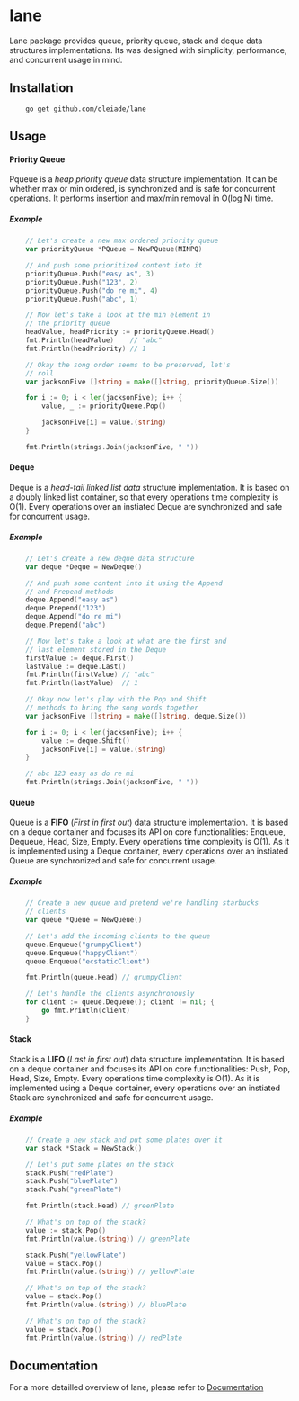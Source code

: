 lane
====

Lane package provides queue, priority queue, stack and deque data structures
implementations. Its was designed with simplicity, performance, and concurrent
usage in mind.

## Installation

```
	go get github.com/oleiade/lane
```

## Usage


#### Priority Queue

Pqueue is a *heap priority queue* data structure implementation. It can be whether max or min ordered, is synchronized and is safe for concurrent operations. It performs insertion and max/min removal in O(log N) time.

##### Example

```go
	// Let's create a new max ordered priority queue
	var priorityQueue *PQueue = NewPQueue(MINPQ)

	// And push some prioritized content into it
	priorityQueue.Push("easy as", 3)
	priorityQueue.Push("123", 2)
	priorityQueue.Push("do re mi", 4)
	priorityQueue.Push("abc", 1)

	// Now let's take a look at the min element in
	// the priority queue
	headValue, headPriority := priorityQueue.Head()
	fmt.Println(headValue)    // "abc"
	fmt.Println(headPriority) // 1

	// Okay the song order seems to be preserved, let's
	// roll
	var jacksonFive []string = make([]string, priorityQueue.Size())

	for i := 0; i < len(jacksonFive); i++ {
		value, _ := priorityQueue.Pop()

		jacksonFive[i] = value.(string)
	}

	fmt.Println(strings.Join(jacksonFive, " "))
```

#### Deque

Deque is a *head-tail linked list data* structure implementation. It is based on a doubly linked list container, so that every operations time complexity is O(1). Every operations over an instiated Deque are synchronized and safe for concurrent usage.

##### Example

```go
	// Let's create a new deque data structure
	var deque *Deque = NewDeque()

	// And push some content into it using the Append
	// and Prepend methods
	deque.Append("easy as")
	deque.Prepend("123")
	deque.Append("do re mi")
	deque.Prepend("abc")

	// Now let's take a look at what are the first and
	// last element stored in the Deque
	firstValue := deque.First()
	lastValue := deque.Last()
	fmt.Println(firstValue) // "abc"
	fmt.Println(lastValue)  // 1

	// Okay now let's play with the Pop and Shift
	// methods to bring the song words together
	var jacksonFive []string = make([]string, deque.Size())

	for i := 0; i < len(jacksonFive); i++ {
		value := deque.Shift()
		jacksonFive[i] = value.(string)
	}

	// abc 123 easy as do re mi
	fmt.Println(strings.Join(jacksonFive, " "))
```

#### Queue

Queue is a **FIFO** (*First in first out*) data structure implementation. It is based on a deque container and focuses its API on core functionalities: Enqueue, Dequeue, Head, Size, Empty. Every operations time complexity is O(1). As it is implemented using a Deque container, every operations over an instiated Queue are synchronized and safe for concurrent usage.

##### Example

```go
	// Create a new queue and pretend we're handling starbucks
	// clients
	var queue *Queue = NewQueue()

	// Let's add the incoming clients to the queue
	queue.Enqueue("grumpyClient")
	queue.Enqueue("happyClient")
	queue.Enqueue("ecstaticClient")

	fmt.Println(queue.Head) // grumpyClient

	// Let's handle the clients asynchronously
	for client := queue.Dequeue(); client != nil; {
		go fmt.Println(client)
	}
```

#### Stack

Stack is a **LIFO** (*Last in first out*) data structure implementation. It is based on a deque container and focuses its API on core functionalities: Push, Pop, Head, Size, Empty. Every operations time complexity is O(1). As it is implemented using a Deque container, every operations over an instiated Stack are synchronized and safe for concurrent usage.

##### Example

```go
	// Create a new stack and put some plates over it
	var stack *Stack = NewStack()

	// Let's put some plates on the stack
	stack.Push("redPlate")
	stack.Push("bluePlate")
	stack.Push("greenPlate")

	fmt.Println(stack.Head) // greenPlate

	// What's on top of the stack?
	value := stack.Pop()
	fmt.Println(value.(string)) // greenPlate

	stack.Push("yellowPlate")
	value = stack.Pop()
	fmt.Println(value.(string)) // yellowPlate

	// What's on top of the stack?
	value = stack.Pop()
	fmt.Println(value.(string)) // bluePlate

	// What's on top of the stack?
	value = stack.Pop()
	fmt.Println(value.(string)) // redPlate
```


## Documentation

For a more detailled overview of lane, please refer to [Documentation](http://godoc.org/github.com/oleiade/lane)
